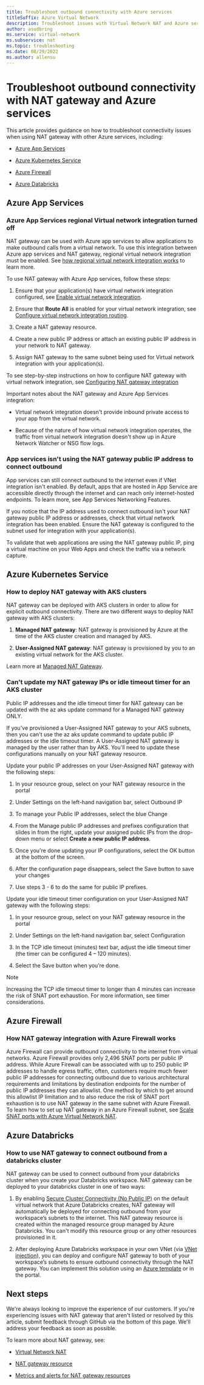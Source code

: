 ```yaml
---
title: Troubleshoot outbound connectivity with Azure services
titleSuffix: Azure Virtual Network
description: Troubleshoot issues with Virtual Network NAT and Azure services.
author: asudbring
ms.service: virtual-network
ms.subservice: nat
ms.topic: troubleshooting
ms.date: 08/29/2022
ms.author: allensu
---
```


# Troubleshoot outbound connectivity with NAT gateway and Azure services 

This article provides guidance on how to troubleshoot connectivity issues when using NAT gateway with other Azure services, including:

* [Azure App Services](#azure-app-services)

* [Azure Kubernetes Service](#azure-kubernetes-service) 

* [Azure Firewall](#azure-firewall)

* [Azure Databricks](#azure-databricks)

## Azure App Services 

### Azure App Services regional Virtual network integration turned off 

NAT gateway can be used with Azure app services to allow applications to make outbound calls from a virtual network. To use this integration between Azure app services and NAT gateway, regional virtual network integration must be enabled. See [how regional virtual network integration works](../../app-service/overview-vnet-integration.md#how-regional-virtual-network-integration-works) to learn more.  

To use NAT gateway with Azure App services, follow these steps:  

1. Ensure that your application(s) have virtual network integration configured, see [Enable virtual network integration](../../app-service/configure-vnet-integration-enable.md).  

2. Ensure that **Route All** is enabled for your virtual network integration, see [Configure virtual network integration routing](../../app-service/configure-vnet-integration-routing.md). 

3. Create a NAT gateway resource.  

4. Create a new public IP address or attach an existing public IP address in your network to NAT gateway. 

5. Assign NAT gateway to the same subnet being used for Virtual network integration with your application(s).  

To see step-by-step instructions on how to configure NAT gateway with virtual network integration, see [Configuring NAT gateway integration](../../app-service/networking/nat-gateway-integration.md#configuring-nat-gateway-integration) 

Important notes about the NAT gateway and Azure App Services integration:  

* Virtual network integration doesn't provide inbound private access to your app from the virtual network.  

* Because of the nature of how virtual network integration operates, the traffic from virtual network integration doesn't show up in Azure Network Watcher or NSG flow logs. 

### App services isn't using the NAT gateway public IP address to connect outbound 

App services can still connect outbound to the internet even if VNet integration isn't enabled. By default, apps that are hosted in App Service are accessible directly through the internet and can reach only internet-hosted endpoints. To learn more, see App Services Networking Features. 

If you notice that the IP address used to connect outbound isn't your NAT gateway public IP address or addresses, check that virtual network integration has been enabled. Ensure the NAT gateway is configured to the subnet used for integration with your application(s). 

To validate that web applications are using the NAT gateway public IP, ping a virtual machine on your Web Apps and check the traffic via a network capture.  

## Azure Kubernetes Service

### How to deploy NAT gateway with AKS clusters 

NAT gateway can be deployed with AKS clusters in order to allow for explicit outbound connectivity. There are two different ways to deploy NAT gateway with AKS clusters: 

1. **Managed NAT gateway**: NAT gateway is provisioned by Azure at the time of the AKS cluster creation and managed by AKS. 

2. **User-Assigned NAT gateway**: NAT gateway is provisioned by you to an existing virtual network for the AKS cluster. 

Learn more at [Managed NAT Gateway](/azure/aks/nat-gateway).

### Can't update my NAT gateway IPs or idle timeout timer for an AKS cluster 

Public IP addresses and the idle timeout timer for NAT gateway can be updated with the az aks update command for a Managed NAT gateway ONLY.  

If you've provisioned a User-Assigned NAT gateway to your AKS subnets, then you can't use the az aks update command to update public IP addresses or the idle timeout timer. A User-Assigned NAT gateway is managed by the user rather than by AKS. You'll need to update these configurations manually on your NAT gateway resource.  

Update your public IP addresses on your User-Assigned NAT gateway with the following steps: 

1. In your resource group, select on your NAT gateway resource in the portal 

2. Under Settings on the left-hand navigation bar, select Outbound IP 

3. To manage your Public IP addresses, select the blue Change  

4. From the Manage public IP addresses and prefixes configuration that slides in from the right, update your assigned public IPs from the drop-down menu or select **Create a new public IP address**.

5. Once you're done updating your IP configurations, select the OK button at the bottom of the screen.

6. After the configuration page disappears, select the Save button to save your changes 

7. Use steps 3 - 6 to do the same for public IP prefixes. 

Update your idle timeout timer configuration on your User-Assigned NAT gateway with the following steps: 

1. In your resource group, select on your NAT gateway resource in the portal 

2. Under Settings on the left-hand navigation bar, select Configuration 

3. In the TCP idle timeout (minutes) text bar, adjust the idle timeout timer (the timer can be configured 4 – 120 minutes). 

4. Select the Save button when you’re done. 

>[!Note] 
>Increasing the TCP idle timeout timer to longer than 4 minutes can increase the risk of SNAT port exhaustion. For more information, see timer considerations.

## Azure Firewall 

### How NAT gateway integration with Azure Firewall works 

Azure Firewall can provide outbound connectivity to the internet from virtual networks. Azure Firewall provides only 2,496 SNAT ports per public IP address. While Azure Firewall can be associated with up to 250 public IP addresses to handle egress traffic, often, customers require much fewer public IP addresses for connecting outbound due to various architectural requirements and limitations by destination endpoints for the number of public IP addresses they can allowlist. One method by which to get around this allowlist IP limitation and to also reduce the risk of SNAT port exhaustion is to use NAT gateway in the same subnet with Azure Firewall. To learn how to set up NAT gateway in an Azure Firewall subnet, see [Scale SNAT ports with Azure Virtual Network NAT](/azure/firewall/integrate-with-nat-gateway). 

## Azure Databricks

### How to use NAT gateway to connect outbound from a databricks cluster 

NAT gateway can be used to connect outbound from your databricks cluster when you create your Databricks workspace. NAT gateway can be deployed to your databricks cluster in one of two ways: 

1. By enabling [Secure Cluster Connectivity (No Public IP)](/azure/databricks/security/secure-cluster-connectivity#use-secure-cluster-connectivity) on the default virtual network that Azure Databricks creates, NAT gateway will automatically be deployed for connecting outbound from your workspace’s subnets to the internet. This NAT gateway resource is created within the managed resource group managed by Azure Databricks. You can't modify this resource group or any other resources provisioned in it. 

2. After deploying Azure Databricks workspace in your own VNet (via [VNet injection](/azure/databricks/administration-guide/cloud-configurations/azure/vnet-inject)), you can deploy and configure NAT gateway to both of your workspace’s subnets to ensure outbound connectivity through the NAT gateway. You can implement this solution using an [Azure template](/azure/databricks/administration-guide/cloud-configurations/azure/vnet-inject#advanced-configuration-using-azure-resource-manager-templates) or in the portal. 

## Next steps

We're always looking to improve the experience of our customers. If you're experiencing issues with NAT gateway that aren't listed or resolved by this article, submit feedback through GitHub via the bottom of this page. We'll address your feedback as soon as possible.

To learn more about NAT gateway, see: 

* [Virtual Network NAT](/azure/virtual-network/nat-gateway/nat-overview) 

* [NAT gateway resource](/azure/virtual-network/nat-gateway/nat-gateway-resource) 

* [Metrics and alerts for NAT gateway resources](/azure/virtual-network/nat-gateway/nat-metrics) 


